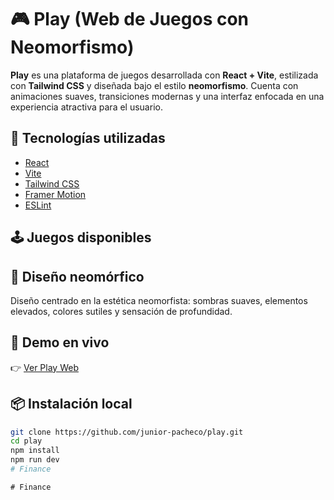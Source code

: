 # 🎮 Play (Web de Juegos con Neomorfismo)

**Play** es una plataforma de juegos desarrollada con **React + Vite**, estilizada con **Tailwind CSS** y diseñada bajo el estilo **neomorfismo**. Cuenta con animaciones suaves, transiciones modernas y una interfaz enfocada en una experiencia atractiva para el usuario.

## 🚀 Tecnologías utilizadas

- [React](https://reactjs.org/)
- [Vite](https://vitejs.dev/)
- [Tailwind CSS](https://tailwindcss.com/)
- [Framer Motion](https://www.framer.com/motion/)
- [ESLint](https://eslint.org/)

## 🕹️ Juegos disponibles

## 🎨 Diseño neomórfico

Diseño centrado en la estética neomorfista: sombras suaves, elementos elevados, colores sutiles y sensación de profundidad.

## 🔗 Demo en vivo

👉 [Ver Play Web](https://play-junior.vercel.app/)  

## 📦 Instalación local

```bash
git clone https://github.com/junior-pacheco/play.git
cd play
npm install
npm run dev
#   F i n a n c e  
 #   F i n a n c e  
 